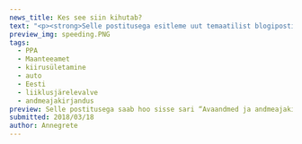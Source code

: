 ```yaml
---
news_title: Kes see siin kihutab?
text: "<p><strong>Selle postitusega esitleme uut temaatilist blogipostituste sarja “Avaandmed ja andmeajakirjandus”. Sarja eesmärk on näitlikustada praktiliste analüüside varal avaandmete kasutusvõimalusi. Reeglina kasutame avaandmeid <a href=\"https://github.com/okestonia/opendata-issue-tracker/issues\">OKEE Githubist</a>, kuhu saate esitada nii sooviavaldusi puuduolevate avaandmete kohta kui ka lisada uusi avaandmete allikaid. Esimeses postituses uurime Politsei- ja piirivalveameti (PPA) andmeid, kombineerides neid Maanteeameti andmetega, et kontrollida hüpoteesi kiiruseületamiste kohta. Rahvaseas on levinud arvamus, et Eestis on tüüpiliseks kiiruseületajaks BMWdega ringi kihutavad noormehed. On see lihtsalt õhust võetud oletus või vastab see ka tegelikkusele?</p>\n<p>Alates eelmise aasta lõpust avaldab PPA andmeid süütegude kohta, muu hulgas andmeid lubatud sõidukiiruse ületamiste kohta. 2017. aastal oli ligikaudu 34 000 lubatud sõidukiiruse ületamise juhtumit, mida on tunduvalt vähem kui eelnevatel aastatel. 2017. aasta statistikat vaadates peame meeles pidama, et juulist detsembrini oli Eesti Euroopa Liidu Nõukogu eesistujariik. See nõudis politseilt kõrgendatud tähelepanu, mistõttu ei olnud neil võimalik liiklusjärelevalvega nii põhjalikult tegeleda kui eelnevatel aastatel. Nendest kiiruseületamistest on umbes 89% tehtud sõiduautodega ja 78% Eestis registreeritud sõiduautodega. Seda viimast gruppi asumegi lähemalt analüüsima.</p>\n<p>Automarkide osas on Eesti kiiruseületajate lemmikuteks: </p>\n<ol><li>BMW</li>\n<li>VOLKSWAGEN</li>\n<li>AUDI</li>\n<li>TOYOTA</li>\n<li>MERCEDES-BENZ</li>\n</ol><p>. Samas on need automargid Eestis ka üldiselt väga populaarsed. Seega tekib õigustatud küsimus, kas BMW autodega ületatakse kiirust rohkem kui mõnd teist marki autodega? Selleks tuleb kõrvale vaadata Maanteeameti andmeid Eestis registreeritud autode kohta.</p>\n<blockquote><pKuidas seda joonist lugeda? X-teljel on kujutatud Eestis registreeritud autode arv populaarsemate automarkide kaupa ja Y-teljel on toodud liiklusrikkumiste arv. Joonisele on kantud kõik automargid, mille puhul on Eestis registreeritud rohkem kui 10 000 sõidukit, kõik ülejäänud automargid on koondatud kategooria „Muu“ alla. X-teljel kahaneb automarkide populaarsus paremalt vasakule, st paremal pool asuvad automargid on Eestis populaarsemad. Mida kõrgemal on punkt Y-teljel, seda rohkem on seda marki autodega lubatud sõidukiiruse ületamise juhtumeid. Hall joon näitab Eesti keskmist (37 kiiruseületamist 1000 auto kohta). Hallist joonest üleval pool asuvate automarkidega ületatakse kiirust keskmisest rohkem, hallist joonest allapoole jäävate autodega aga harvemini.</p>\n</blockquote>\n<p><iframe id=\"joonis\" src=\"/img/visualizations/mark_est.html\" width=\"100%\" height=\"550px\" frameborder=\"0\"></iframe></p>\n<pJooniselt nähtub, et kiiruseületamise juhtumite esinemissagedus erineb automarkide lõikes, sest kui kõikide autodega ületataks kiirust sama sagedusega, siis peaksid kõik automargid asuma hallil joonel. Ülejäänutega võrreldes asub kõige kaugemal BMW, mis tähendab, et BMW autodega ületatakse kiirust kõige sagedamini (74 kiiruseületamist 1000 auto kohta). Tegelikult on veel mõned automargid, mille puhul on kiiruseületamisi isegi rohkem kui BMW’l, näiteks Porsche ja Lexus (vastavalt 118 ja 85 kiiruseületamisega 1000 sõiduki kohta), kuid sõidukite vähesuse tõttu on need kategooria „Muu“ all.</p>\n<p>Volkswagen asub aga hallist joonest allpool, sest nende autode puhul esineb kiiruseületamist keskmisest vähem (33 kiiruseületamist 1000 auto kohta). Volkswagen on kiiruseületamise edetabelis teisel kohal üksnes selle tõttu, et see on konkurentsitult kõige populaarsem automark Eestis.</p>\n<p>Huvitav tähelepanek: 2017. aastal oli lubatud sõidukiiruse ületamise juhtumeid vähem kui 2016. aastal, aga registreeritud autode arv kasvas rohkem kui 20 000 võrra. Mõlemad asjaolud avaldasid mõju 1000 auto kohta registreeritud kiiruseületamiste hulga vähenemisele.</p>\n<p>Meil on veel vastuseta küsimus, kas Eesti teedel kihutavad kiiruseületajad on ikka tõepoolest peamiselt noored mehed? Statistika kohaselt esineb kõige rohkem lubatud piirkiiruse ületamist meestel vanuses 26-34 aastat. Samas ei ole seejuures kohane vaadata ainult absoluutarve, kuna selles vanuses ongi palju autojuhte. Olukorrast adekvaatsema ülevaate saamiseks tuleks vaadata kiiruseületamisi 1000 autojuhi kohta. Autojuhtide arvu heaks lähendiks võiks olla juhilubade arv vanusegrupis. Kahjuks ei avalda Maanteeamet neid andmeid regulaarselt. Seega saame seda küsimust lahata alles siis, kui Maanteeamet need andmed avalikustab.</p>\n<p>Mida veel saaks PPA andmete alusel uurida? Milliste andmetega saab neid siduda?</p>\n<p>Projekt \"Avaandmete kasutamise edendamine\" viiakse ellu Majandus- ja Kommunikatsiooniministeeriumi tellimusel EL struktuuritoetuse toetusskeemist \"Infoühiskonna teadlikkuse tõstmine\", mida rahastab Euroopa Regionaalarengu Fond. Hanke tulemusel viib projekti tegevused läbi MTÜ Open Knowledge Estonia.</p>\n<div>\n<blockquote>\n<p>Allikad:</p>\n<p><a href=\"https://github.com/okestonia/Data-Viz-Protos/tree/master/kiiruseyletamine\">https://github.com/okestonia/Data-Viz-Protos/tree/master/kiiruseyletamine</a></p>\n<p><a href=\"https://opendata.smit.ee/ppa/csv/liiklusjarelevalve_2.csv\" target=\"_blank\">https://opendata.smit.ee/ppa/csv/liiklusjarelevalve_2.csv</a></p>\n<p><a href=\"https://www.mnt.ee/sites/default/files/content-editors/Failid/statistika/s6idukid/arvel-m1_311217.xlsx\">https://www.mnt.ee/sites/default/files/content-editors/Failid/statistika/s6idukid/arvel-m1_311217.xlsx</a></p>\n<p><a href=\"https://www.mnt.ee/sites/default/files/content-editors/Failid/statistika/s6idukid/arvel_m1-311216_maht.csv\">https://www.mnt.ee/sites/default/files/content-editors/Failid/statistika/s6idukid/arvel_m1-311216_maht.csv</a></p>\n</blockquote>\n</div>\n"
preview_img: speeding.PNG
tags:
  - PPA
  - Maanteeamet
  - kiirusületamine
  - auto
  - Eesti
  - liiklusjärelevalve
  - andmeajakirjandus
preview: Selle postitusega saab hoo sisse sari “Avaandmed ja andmeajakirjandus”. Sarja eesmärgiks on uurida lähemalt avaandmeid ja tuua näiteid, mida saab neist välja lugeda. Üldiselt kasutan avaandmeid OKEE Githubist, kuhu Sina saad lisada nii avaandmete soove kui ka olemasolevaid allikaid.
submitted: 2018/03/18
author: Annegrete
---
```

